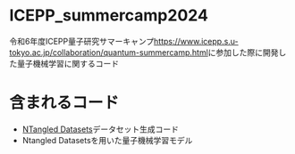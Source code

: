 # ICEPP_summercamp2024
令和6年度ICEPP量子研究サマーキャンプ<https://www.icepp.s.u-tokyo.ac.jp/collaboration/quantum-summercamp.html>に参加した際に開発した量子機械学習に関するコード

# 含まれるコード

* [NTangled Datasets](https://github.com/LSchatzki/NTangled_Datasets?tab=readme-ov-file#ntangled-datasets)データセット生成コード
* Ntangled Datasetsを用いた量子機械学習モデル

